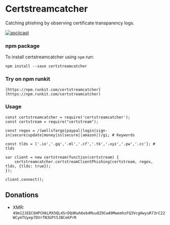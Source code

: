 # Certstreamcatcher
Catching phishing by observing certificate transparency logs.


[![asciicast](https://pbs.twimg.com/media/DQ4lO1XXkAEFAfU.jpg:large)](https://asciinema.org/a/gnCVzqXahdZwqAnSaNnGjEMut?autoplay=1)

### npm package

To install certstreamcatcher using `npm` run:

    npm install --save certstreamcatcher
### Try on npm runkit
	[https://npm.runkit.com/certstreamcatcher](https://npm.runkit.com/certstreamcatcher)
    
### Usage

```
const certstreamcatcher = require('certstreamcatcher'); 
const certstream = require("certstream");

const regex = /(wellsfargo|paypal|login|sign-in|secure|update|money|sslsecure||amazon|)/gi; # Keywords

const tlds = ['.io','.gq','.ml','.cf','.tk','.xyz','.pw','.cc']; # tlds 

var client = new certstream(function(certstream) {  
	certstreamcatcher.certstreamClientPhishing(certstream, regex, tlds, {tlds: true});
});

client.connect();
```

## Donations
* XMR: `49m12JEEC6HPCHkLMX5QL4SrDQdKwh6eb4Muu8Z9CwA9MwemhzFQ3VcgHwyuR73rC22WCymTUyep7DVrfN3GPt5JBCekPrR`
